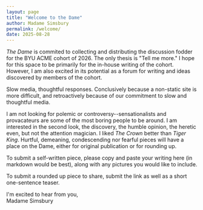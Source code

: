 ```yaml
---
layout: page
title: "Welcome to the Dame"
author: Madame Simsbury
permalink: /welcome/
date: 2025-08-28
---
```

*The Dame* is commited to collecting and distributing the discussion fodder for the BYU ACME cohort of 2026. The only thesis is "Tell me more." I hope for this space to be primarily for the in-house writing of the cohort. However, I am also excited in its potential as a forum for writing and ideas discovered by members of the cohort.  

Slow media, thoughtful responses. Conclusively because a non-static site is more difficult, and retroactively because of our commitment to slow and thoughtful media.  

I am not looking for polemic or controversy--sensationalists and provacateurs are some of the most boring people to be around. I am interested in the second look, the discovery, the humble opinion, the heretic even, but not the attention magician. I liked *The Crown* better than *Tiger King*. Hurtful, demeaning, condescending nor fearful pieces will have a place on the Dame, either for original publication or for rounding up.  

To submit a self-written piece, please copy and paste your writing here (in markdown would be best), along with any pictures you would like to include.  

To submit a rounded up piece to share, submit the link as well as a short one-sentence teaser.  

I'm excited to hear from you,  
Madame Simsbury